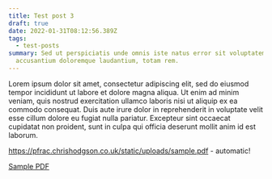 ```yaml
---
title: Test post 3
draft: true
date: 2022-01-31T08:12:56.389Z
tags:
  - test-posts
summary: Sed ut perspiciatis unde omnis iste natus error sit voluptatem
  accusantium doloremque laudantium, totam rem.
---
```


Lorem ipsum dolor sit amet, consectetur adipiscing elit, sed do eiusmod tempor incididunt ut labore et dolore magna aliqua. Ut enim ad minim veniam, quis nostrud exercitation ullamco laboris nisi ut aliquip ex ea commodo consequat. Duis aute irure dolor in reprehenderit in voluptate velit esse cillum dolore eu fugiat nulla pariatur. Excepteur sint occaecat cupidatat non proident, sunt in culpa qui officia deserunt mollit anim id est laborum.

https://pfrac.chrishodgson.co.uk/static/uploads/sample.pdf - automatic!

[Sample PDF](https://pfrac.chrishodgson.co.uk/static/uploads/sample.pdf)
